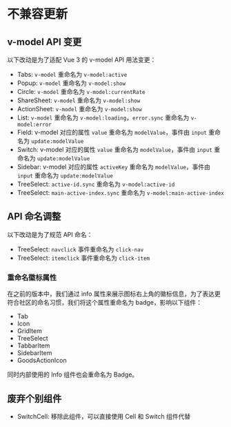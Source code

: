 # 不兼容更新

## v-model API 变更

以下改动是为了适配 Vue 3 的 v-model API 用法变更：

- Tabs: `v-model` 重命名为 `v-model:active`
- Popup: `v-model` 重命名为 `v-model:show`
- Circle: `v-model` 重命名为 `v-model:currentRate`
- ShareSheet: `v-model` 重命名为 `v-model:show`
- ActionSheet: `v-model` 重命名为 `v-model:show`
- List: `v-model` 重命名为 `v-model:loading`，`error.sync` 重命名为 `v-model:error`
- Field: v-model 对应的属性 `value` 重命名为 `modelValue`，事件由 `input` 重命名为 `update:modelValue`
- Switch: v-model 对应的属性 `value` 重命名为 `modelValue`，事件由 `input` 重命名为 `update:modelValue`
- Sidebar: v-model 对应的属性 `activeKey` 重命名为 `modelValue`，事件由 `input` 重命名为 `update:modelValue`
- TreeSelect: `active-id.sync` 重命名为 `v-model:active-id`
- TreeSelect: `main-active-index.sync` 重命名为 `v-model:main-active-index`

## API 命名调整

以下改动是为了规范 API 命名：

- TreeSelect: `navclick` 事件重命名为 `click-nav`
- TreeSelect: `itemclick` 事件重命名为 `click-item`

### 重命名徽标属性

在之前的版本中，我们通过 info 属性来展示图标右上角的徽标信息，为了表达更符合社区的命名习惯，我们将这个属性重命名为 badge，影响以下组件：

- Tab
- Icon
- GridItem
- TreeSelect
- TabbarItem
- SidebarItem
- GoodsActionIcon

同时内部使用的 Info 组件也会重命名为 Badge。

## 废弃个别组件

- SwitchCell: 移除此组件，可以直接使用 Cell 和 Switch 组件代替
